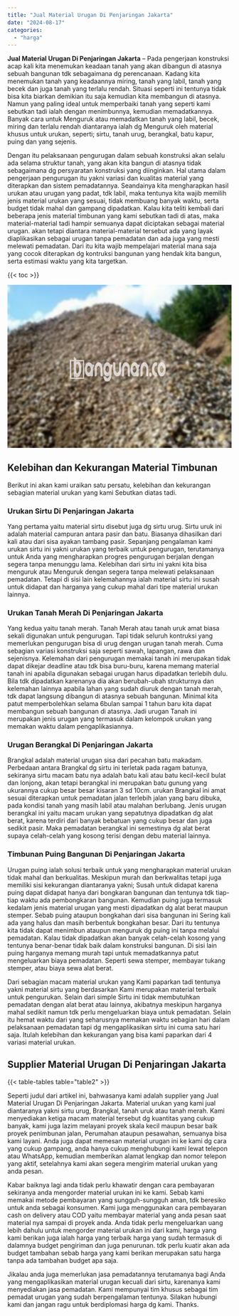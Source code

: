 ```yaml
---
title: "Jual Material Urugan Di Penjaringan Jakarta"
date: "2024-08-17"
categories: 
  - "harga"
---
```


**Jual Material Urugan Di Penjaringan Jakarta** – Pada pengerjaan konstruksi acap kali kita menemukan keadaan tanah yang akan dibangun di atasnya sebuah bangunan tdk sebagaimana dg perencanaan. Kadang kita menemukan tanah yang keadaannya miring, tanah yang labil, tanah yang becek dan juga tanah yang terlalu rendah. Situasi seperti ini tentunya tidak bisa kita biarkan demikian itu saja kemudian kita membangun di atasnya. Namun yang paling ideal untuk memperbaiki tanah yang seperti kami sebutkan tadi ialah dengan menimbunnya, kemudian memadatkannya. Banyak cara untuk Menguruk atau memadatkan tanah yang labil, becek, miring dan terlalu rendah diantaranya ialah dg Menguruk oleh material khusus untuk urukan, seperti; sirtu, tanah urug, berangkal, batu kapur, puing dan yang sejenis.

Dengan itu pelaksanaan pengurugan dalam sebuah konstruksi akan selalu ada selama struktur tanah, yang akan kita bangun di atasnya tidak sebagaimana dg persyaratan konstruksi yang diinginkan. Hal utama dalam pengerjaan pengurugan itu yakni variasi dan kualitas material yang diterapkan dan sistem pemadatannya. Seandainya kita mengharapkan hasil urukan atau urugan yang padat, tdk labil, maka tentunya kita wajib memilih jenis material urukan yang sesuai, tidak membuang banyak waktu, serta budget tidak mahal dan gampang dipadatkan. Kalau kita teliti kembali dari beberapa jenis material timbunan yang kami sebutkan tadi di atas, maka material-material tadi hampir semuanya dapat diciptakan sebagai material urugan. akan tetapi diantara material-material tersebut ada yang layak diaplikasikan sebagai urugan tanpa pemadatan dan ada juga yang mesti melewati pemadatan. Dari itu kita wajib mempelajari material mana saja yang cocok diterapkan dg kontruksi bangunan yang hendak kita bangun, serta estimasi waktu yang kita targetkan.

{{< toc >}}

![Jual Material Urugan Di Penjaringan Jakarta](/images/jual-urugan-44.png)

## Kelebihan dan Kekurangan Material Timbunan

Berikut ini akan kami uraikan satu persatu, kelebihan dan kekurangan sebagian material urukan yang kami Sebutkan diatas tadi.

### Urukan Sirtu Di Penjaringan Jakarta

Yang pertama yaitu material sirtu disebut juga dg sirtu urug. Sirtu uruk ini adalah material campuran antara pasir dan batu. Biasanya dihasilkan dari kali atau dari sisa ayakan tambang pasir. Sepanjang pengalaman kami urukan sirtu ini yakni urukan yang terbaik untuk pengurugan, terutamanya untuk Anda yang mengharapkan progres pengurugan berjalan dengan segera tanpa menunggu lama. Kelebihan dari sirtu ini yakni kita bisa menguruk atau Menguruk dengan segera tanpa melewati pelaksanaan pemadatan. Tetapi di sisi lain kelemahannya ialah material sirtu ini susah untuk didapat dan harganya yang cukup mahal dari tipe material urukan lainnya.

### Urukan Tanah Merah Di Penjaringan Jakarta

Yang kedua yaitu tanah merah. Tanah Merah atau tanah uruk amat biasa sekali digunakan untuk pengurugan. Tapi tidak seluruh kontruksi yang memerlukan pengurugan bisa di urug dengan urugan tanah merah. Cuma sebagian variasi konstruksi saja seperti sawah, lapangan, rawa dan sejenisnya. Kelemahan dari pengurugan memakai tanah ini merupakan tidak dapat dikejar deadline atau tdk bisa buru-buru, karena memang material tanah ini apabila digunakan sebagai urugan harus dipadatkan terlebih dulu. Bila tdk dipadatkan karenanya dia akan berubah-ubah strukturnya dan kelemahan lainnya apabila lahan yang sudah diuruk dengan tanah merah, tdk dapat langsung dibangun di atasnya sebuah bangunan. Minimal kita patut memperbolehkan selama 6bulan sampai 1 tahun baru kita dapat membangun sebuah bangunan di atasnya. Jadi urugan Tanah ini merupakan jenis urugan yang termasuk dalam kelompok urukan yang memakan waktu dalam pengaplikasiannya.

### Urugan Berangkal Di Penjaringan Jakarta

Brangkal adalah material urugan sisa dari pecahan batu makadam. Perbedaan antara Brangkal dg sirtu ini terletak pada ragam batunya, sekiranya sirtu macam batu nya adalah batu kali atau batu kecil-kecil bulat dan lonjong, akan tetapi berangkal ini merupakan batu gunung yang ukurannya cukup besar besar kisaran 3 sd 10cm. urukan Brangkal ini amat sesuai diterapkan untuk pemadatan jalan terlebih jalan yang baru dibuka, pada kondisi tanah yang masih labil atau malahan berlubang. Jenis urugan berangkal ini yaitu macam urukan yang sepatutnya dipadatkan dg alat berat, karena terdiri dari banyak bebatuan yang cukup besar dan juga sedikit pasir. Maka pemadatan berangkal ini semestinya dg alat berat supaya celah-celah yang kosong terisi dengan debu material lainnya.

### Timbunan Puing Bangunan Di Penjaringan Jakarta

Urugan puing ialah solusi terbaik untuk yang mengharapkan material urukan tidak mahal dan berkualitas. Meskipun murah dan berkwalitas tetapi juga memiliki sisi kekurangan diantaranya yakni; Susah untuk didapat karena puing dapat didapat hanya dari bongkaran bangunan dan tentunya tdk tiap-tiap waktu ada pembongkaran bangunan. Kemudian puing juga termasuk kedalam jenis material urugan yang mesti dipadatkan dg alat berat maupun stemper. Sebab puing ataupun bongkahan dari sisa bangunan ini Sering kali ada yang halus dan masih berbentuk bongkahan besar. Dari itu tentunya kita tidak dapat menimbun ataupun menguruk dg puing ini tanpa melalui pemadatan. Kalau tidak dipadatkan akan banyak celah-celah kosong yang tentunya benar-benar tidak baik dalam konstruksi bangunan. Di sisi lain puing harganya memang murah tapi untuk memadatkannya patut mengeluarkan biaya pemadatan. Seperti sewa stemper, membayar tukang stemper, atau biaya sewa alat berat.

Dari sebagian macam material urukan yang Kami paparkan tadi tentunya yakni material sirtu yang berdasarkan Kami merupakan material terbaik untuk pengurukan. Selain dari simple Sirtu ini tidak membutuhkan pemadatan dengan alat berat atau lainnya, akibatnya meskipun harganya mahal sedikit namun tdk perlu mengeluarkan biaya untuk pemadatan. Selain itu hemat waktu dari yang seharusnya memakan waktu sebagian hari dalam pelaksanaan pemadatan tapi dg mengaplikasikan sirtu ini cuma satu hari saja. Itulah kelebihan dan kekurangan yang bisa kami paparkan dari 4 variasi material urukan.

## Supplier Material Urugan Di Penjaringan Jakarta

{{< table-tables table="table2" >}}

Seperti judul dari artikel ini, bahwasanya kami adalah supplier yang Jual Material Urugan Di Penjaringan Jakarta. Material urukan yang kami jual diantaranya yakni sirtu urug, Brangkal, tanah uruk atau tanah merah. Kami menyediakan ketiga macam material tersebut dg kuantitas yang cukup banyak, kami juga lazim melayani proyek skala kecil maupun besar baik proyek penimbunan jalan, Perumahan ataupun pesawahan, semuanya bisa kami layani. Anda juga dapat memesan material urugan ini ke kami dg cara yang cukup gampang, anda hanya cukup menghubungi kami lewat telepon atau WhatsApp, kemudian memberikan alamat lengkap dan nomor telepon yang aktif, setelahnya kami akan segera mengirim material urukan yang anda pesan.

Kabar baiknya lagi anda tidak perlu khawatir dengan cara pembayaran sekiranya anda mengorder material urukan ini ke kami. Sebab kami memakai metode pembayaran yang sungguh-sungguh aman, tdk beresiko untuk anda sebagai konsumen. Kami juga menggunakan cara pembayaran cash on delivery atau COD yaitu membayar material yang anda pesan saat material nya sampai di proyek anda. Anda tidak perlu mengeluarkan uang lebih dahulu untuk mengorder material urukan ini dari kami, harga yang kami berikan juga ialah harga yang terbaik harga yang sudah termasuk di dalamnya budget pengiriman dan juga penurunan. tdk perlu kuatir akan ada budget tambahan sebab harga yang kami berikan merupakan satu harga tanpa ada tambahan budget apa saja.

Jikalau anda juga memerlukan jasa pemadatannya terutamanya bagi Anda yang mengaplikasikan material urugan kecuali dari sirtu, karenanya kami menyediakan jasa pemadatan. Kami mempunyai tim khusus sebagai tim pemadat urugan yang sudah berpengalaman tentunya. Silakan hubungi kami dan jangan ragu untuk berdiplomasi harga dg kami. Thanks.

